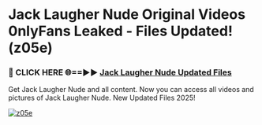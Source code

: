 # Jack Laugher Nude Original Videos 0nlyFans Leaked - Files Updated! (z05e)

<h3>🔴 CLICK HERE 🌐==►► <a href="https://tinyurl.com/4mcuefdz" rel="nofollow">Jack Laugher Nude Updated Files</a></h3>

Get Jack Laugher Nude and all content. Now you can access all videos and pictures of Jack Laugher Nude. New Updated Files 2025!

[![z05e](https://i.imgur.com/StAQSOY.gif)](https://tinyurl.com/4mcuefdz)
